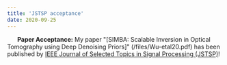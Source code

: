 ```yaml
---
title: 'JSTSP acceptance'
date: 2020-09-25
---
```


&nbsp;&nbsp;&nbsp;&nbsp;&nbsp; **Paper Acceptance:** My paper "[SIMBA: Scalable Inversion in Optical Tomography using Deep Denoising Priors]" (/files/Wu-etal20.pdf) has been published by [IEEE Journal of Selected Topics in Signal Processing (JSTSP)](https://signalprocessingsociety.org/publications-resources/ieee-journal-selected-topics-signal-processing)!
